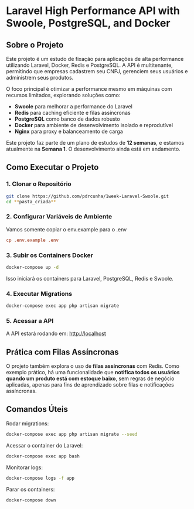 
# Laravel High Performance API with Swoole, PostgreSQL, and Docker

## Sobre o Projeto

Este projeto é um estudo de fixação para aplicações de alta performance utilizando Laravel, Docker, Redis e PostgreSQL. A API é multitenante, permitindo que empresas cadastrem seu CNPJ, gerenciem seus usuários e administrem seus produtos.

O foco principal é otimizar a performance mesmo em máquinas com recursos limitados, explorando soluções como:

-   **Swoole** para melhorar a performance do Laravel
-   **Redis** para caching eficiente e filas assíncronas
-   **PostgreSQL** como banco de dados robusto
-   **Docker** para ambiente de desenvolvimento isolado e reprodutível
-   **Nginx** para proxy e balanceamento de carga

Este projeto faz parte de um plano de estudos de **12 semanas**, e estamos atualmente na **Semana 1**. O desenvolvimento ainda está em andamento.

## Como Executar o Projeto

### 1. Clonar o Repositório

```sh
git clone https://github.com/pdrcunha/1week-Laravel-Swoole.git
cd **pasta_criada**
```

### 2. Configurar Variáveis de Ambiente

Vamos somente copiar o env.example para o .env

```ini
cp .env.example .env
```

### 3. Subir os Containers Docker

```sh
docker-compose up -d
```

Isso iniciará os containers para Laravel, PostgreSQL, Redis e Swoole.

### 4. Executar Migrations

```sh
docker-compose exec app php artisan migrate

```

### 5. Acessar a API

A API estará rodando em: [http://localhost](http://localhost/)

## Prática com Filas Assíncronas

O projeto também explora o uso de **filas assíncronas** com Redis. Como exemplo prático, há uma funcionalidade que **notifica todos os usuários quando um produto está com estoque baixo**, sem regras de negócio aplicadas, apenas para fins de aprendizado sobre filas e notificações assíncronas.

## Comandos Úteis

Rodar migrations:

```sh
docker-compose exec app php artisan migrate --seed
```

Acessar o container do Laravel:

```sh
docker-compose exec app bash
```

Monitorar logs:

```sh
docker-compose logs -f app
```

Parar os containers:

```sh
docker-compose down
```
